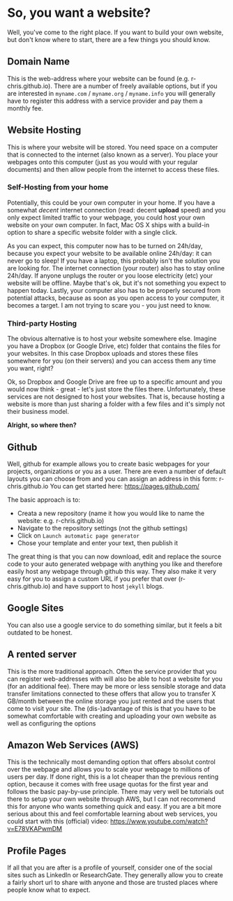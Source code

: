 # So, you want a website?

Well, you've come to the right place. If you want to build your own website, but don't know where to start, there are a few things you should know.

## Domain Name

This is the web-address where your website can be found (e.g. r-chris.github.io). There are a number of freely available options, but if you are interested in `myname.com` / `myname.org` / `myname.info` you will generally have to register this address with a service provider and pay them a monthly fee.

## Website Hosting

This is where your website will be stored. You need space on a computer that is connected to the internet (also known as a server). You place your webpages onto this computer (just as you would with your regular documents) and then allow people from the internet to access these files.

### Self-Hosting from your home

Potentially, this could be your own computer in your home. If you have a somewhat *decent* internet connection (read: decent **upload** speed) and you only expect limited traffic to your webpage, you could host your own website on your own computer. In fact, Mac OS X ships with a build-in option to share a specific website folder with a single click.

As you can expect, this computer now has to be turned on 24h/day, because you expect your website to be available online 24h/day: it can never go to sleep! If you have a laptop, this probably isn't the solution you are looking for. The internet connection (your router) also has to stay online 24h/day. If anyone unplugs the router or you loose electricity (etc) your website will be offline. Maybe that's ok, but it's not something you expect to happen today. Lastly, your computer also has to be properly secured from potential attacks, because as soon as you open access to your computer, it becomes a target. I am not trying to scare you - you just need to know.

### Third-party Hosting

The obvious alternative is to host your website somewhere else. Imagine you have a Dropbox (or Google Drive, etc) folder that contains the files for your websites. In this case Dropbox uploads and stores these files somewhere for you (on their servers) and you can access them any time you want, right?

Ok, so Dropbox and Google Drive are free up to a specific amount and you would now think - great - let's just store the files there. Unfortunately, these services are not designed to host your websites. That is, because hosting a website is more than just sharing a folder with a few files and it's simply not their business model.

**Alright, so where then?**

## Github

Well, github for example allows you to create basic webpages for your projects, organizations or you as a user. There are even a number of default layouts you can choose from and you can assign an address in this form: r-chris.github.io
You can get started here: https://pages.github.com/

The basic approach is to:
 * Creata a new repository (name it how you would like to name the website: e.g. r-chris.github.io)
 * Navigate to the repository settings (not the github settings)
 * Click on `Launch automatic page generator`
 * Chose your template and enter your text, then publish it

The great thing is that you can now download, edit and replace the source code to your auto generated webpage with anything you like and therefore easily host any webpage through github this way. They also make it very easy for you to assign a custom URL if you prefer that over (r-chris.github.io) and have support to host `jekyll` blogs.

## Google Sites

You can also use a google service to do something similar, but it feels a bit outdated to be honest.

## A rented server

This is the more traditional approach. Often the service provider that you can register web-addresses with will also be able to host a website for you (for an additional fee). There may be more or less sensible storage and data transfer limitations connected to these offers that allow you to transfer X GB/month between the online storage you just rented and the users that come to visit your site. The (dis-)advantage of this is that you have to be somewhat comfortable with creating and uploading your own website as well as configuring the options

## Amazon Web Services (AWS)

This is the technically most demanding option that offers absolut control over the webpage and allows you to scale your webpage to millions of users per day. If done right, this is a lot cheaper than the previous renting option, because it comes with free usage quotas for the first year and follows the basic pay-by-use principle. There may very well be tutorials out there to setup your own website through AWS, but I can not recommend this for anyone who wants something quick and easy. If you are a bit more serious about this and feel comfortable learning about web services, you could start with this (official) video: https://www.youtube.com/watch?v=E78VKAPwmDM

## Profile Pages

If all that you are after is a profile of yourself, consider one of the social sites such as LinkedIn or ResearchGate. They generally allow you to create a fairly short url to share with anyone and those are trusted places where people know what to expect.

